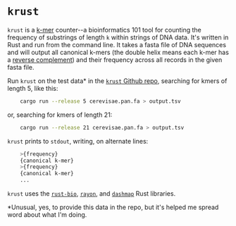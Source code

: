# `krust`

`krust` is a [k-mer](https://en.wikipedia.org/wiki/K-mer) counter--a bioinformatics 101 tool for counting the frequency of substrings of length `k` within strings of DNA data. It's written in Rust and run from the command line. It takes a fasta file of DNA sequences and will output all canonical k-mers (the double helix means each k-mer has a [reverse complement](https://en.wikipedia.org/wiki/Complementarity_(molecular_biology)#DNA_and_RNA_base_pair_complementarity)) and their frequency across all records in the given fasta file.

Run `krust` on the test data* in the [`krust` Github repo](https://github.com/suchapalaver/krust), searching for kmers of length 5, like this:

```bash
    cargo run --release 5 cerevisae.pan.fa > output.tsv
```

or, searching for kmers of length 21:  

```bash
    cargo run --release 21 cerevisae.pan.fa > output.tsv
```

`krust` prints to `stdout`, writing, on alternate lines:

```bash
    >{frequency}  
    {canonical k-mer}
    >{frequency}  
    {canonical k-mer}  
    ...
```  

`krust` uses the [`rust-bio`](https://docs.rs/bio/0.38.0/bio/), [`rayon`](https://docs.rs/rayon/1.5.1/rayon/), and [`dashmap`](https://docs.rs/crate/dashmap/4.0.2) Rust libraries.  
  
*Unusual, yes, to provide this data in the repo, but it's helped me spread word about what I'm doing.
